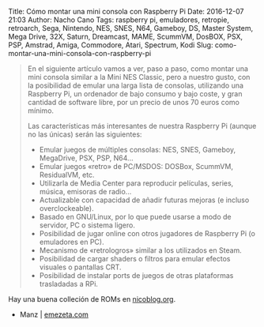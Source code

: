 Title: Cómo montar una mini consola con Raspberry Pi
Date: 2016-12-07 21:03
Author: Nacho Cano
Tags: raspberry pi, emuladores, retropie, retroarch, Sega, Nintendo, NES, SNES, N64, Gameboy, DS, Master System, Mega Drive, 32X, Saturn, Dreamcast, MAME, ScummVM, DosBOX, PSX, PSP, Amstrad, Amiga, Commodore, Atari, Spectrum, Kodi
Slug: como-montar-una-mini-consola-con-raspberry-pi

> En el siguiente artículo vamos a ver, paso a paso, como montar una mini
> consola similar a la Mini NES Classic, pero a nuestro gusto, con la
> posibilidad de emular una larga lista de consolas, utilizando una Raspberry
> Pi, un ordenador de bajo consumo y bajo coste, y gran cantidad de software
> libre, por un precio de unos 70 euros como mínimo.
>
> Las características más interesantes de nuestra Raspberry Pi (aunque no las
> únicas) serán las siguientes:
>
> - Emular juegos de múltiples consolas: NES, SNES, Gameboy, MegaDrive, PSX,
>   PSP, N64...
> - Emular juegos «retro» de PC/MSDOS: DOSBox, ScummVM, ResidualVM, etc.
> - Utilizarla de Media Center para reproducir películas, series, música,
>   emisoras de radio...
> - Actualizable con capacidad de añadir futuras mejoras (e incluso
>   overclockeable).
> - Basado en GNU/Linux, por lo que puede usarse a modo de servidor, PC o
>   sistema ligero.
> - Posibilidad de jugar online con otros jugadores de Raspberry Pi (o
>   emuladores en PC).
> - Mecanismo de «retrologros» similar a los utilizados en Steam.
> - Posibilidad de cargar shaders o filtros para emular efectos visuales o
>   pantallas CRT.
> - Posibilidad de instalar ports de juegos de otras plataformas trasladadas a
>   RPi.

Hay una buena colleción de ROMs en [nicoblog.org][].

- Manz | [emezeta.com][]

  [emezeta.com]: http://www.emezeta.com/articulos/como-montar-una-mini-consola-con-raspberry-pi
    "Cómo montar una mini consola con Raspberry Pi"
  [nicoblog.org]: http://nicoblog.org/rompacks-romsets/
    "FULL ROMPACKS – ROMSETS Collection Download"
